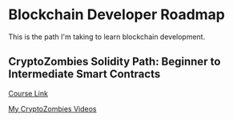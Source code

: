 # Blockchain Developer Roadmap

This is the path I'm taking to learn blockchain development.

## CryptoZombies Solidity Path: Beginner to Intermediate Smart Contracts

[Course Link](https://cryptozombies.io/en/solidity)

[My CryptoZombies Videos](https://www.youtube.com/watch?v=ZZ5C2CILYhQ&list=PLhoH5vyxr6QoyW97O28uheczR07q9-OSl)
